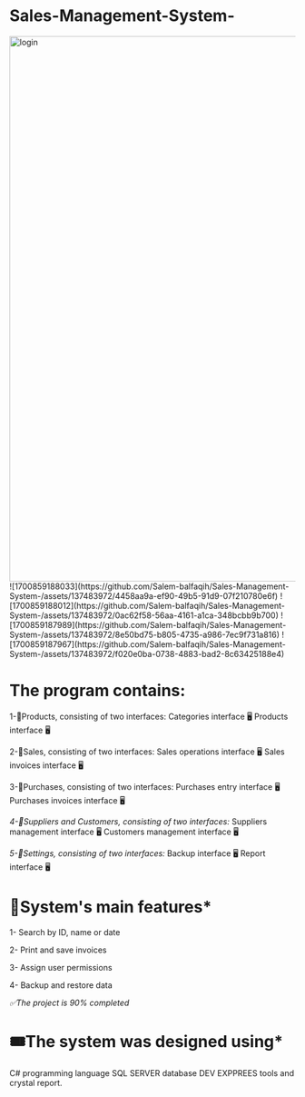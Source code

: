# Sales-Management-System-
<img width="960" alt="login" src="https://github.com/Salem-balfaqih/Sales-Management-System-/assets/137483972/a1fe26b8-7ef5-432c-be4d-a0a234a0b1b0">
![1700859188033](https://github.com/Salem-balfaqih/Sales-Management-System-/assets/137483972/4458aa9a-ef90-49b5-91d9-07f210780e6f)
![1700859188012](https://github.com/Salem-balfaqih/Sales-Management-System-/assets/137483972/0ac62f58-56aa-4161-a1ca-348bcbb9b700)
![1700859187989](https://github.com/Salem-balfaqih/Sales-Management-System-/assets/137483972/8e50bd75-b805-4735-a986-7ec9f731a816)
![1700859187967](https://github.com/Salem-balfaqih/Sales-Management-System-/assets/137483972/f020e0ba-0738-4883-bad2-8c63425188e4)

# The program contains:

1-🔖Products, consisting of two interfaces:
Categories interface 🖥️
Products interface 🖥️

2-🔖Sales, consisting of two interfaces:
Sales operations interface 🖥️
Sales invoices interface 🖥️

3-🔖Purchases, consisting of two interfaces:
Purchases entry interface 🖥️
Purchases invoices interface 🖥️

*4-🔖Suppliers and Customers, consisting of two interfaces:*
Suppliers management interface 🖥️
Customers management interface 🖥️

*5-🔖Settings, consisting of two interfaces:*
Backup interface 🖥️
Report interface 🖥️

# 🛒System's main features*

1- Search by ID, name or date

2- Print and save invoices

3- Assign user permissions

4- Backup and restore data

  *✅The project is 90% completed*

# 🎟️The system was designed using*


C# programming language
SQL SERVER database
DEV EXPPREES tools
and crystal report.
